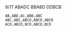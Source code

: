 9/17
    ABADC
    BBABD
    DDBCB

    AB,ABD,AC,ABD,ABC
    ABC,ABC,ABCD,ABCD,ABCD
    ACD,ABCD,BCD,ABCD,BCD